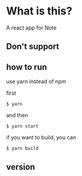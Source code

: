 # What is this?
A react app for Note

## Don't support 


## how to run

use yarn instead of npm

first
```
$ yarn
```

and then

```
$ yarn start
```

if you want to build, you can 
```
$ yarn build
```

## version

